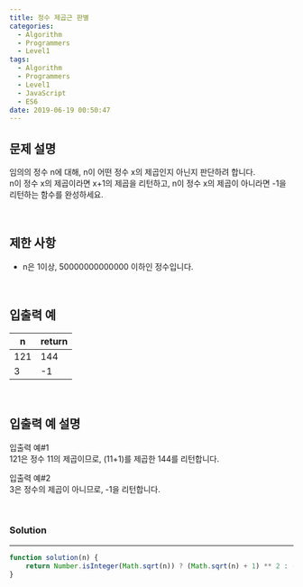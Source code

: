 ```yaml
---
title: 정수 제곱근 판별
categories:
  - Algorithm
  - Programmers
  - Level1
tags:
  - Algorithm
  - Programmers
  - Level1
  - JavaScript
  - ES6
date: 2019-06-19 00:50:47
---
```


## 문제 설명
임의의 정수 n에 대해, n이 어떤 정수 x의 제곱인지 아닌지 판단하려 합니다.<br/>
n이 정수 x의 제곱이라면 x+1의 제곱을 리턴하고, n이 정수 x의 제곱이 아니라면 -1을 리턴하는 함수를 완성하세요.

<br/>

## 제한 사항
- n은 1이상, 50000000000000 이하인 정수입니다.

<br/>

## 입출력 예

| n | return |
| --- | --- |
| 121 | 144 |
| 3 | -1 |

<br/>

## 입출력 예 설명
입출력 예#1<br/>
121은 정수 11의 제곱이므로, (11+1)를 제곱한 144를 리턴합니다.<br/>

입출력 예#2<br/>
3은 정수의 제곱이 아니므로, -1을 리턴합니다.<br/>

<br/>

### Solution

---

```javascript
function solution(n) {
    return Number.isInteger(Math.sqrt(n)) ? (Math.sqrt(n) + 1) ** 2 : -1;
}
```